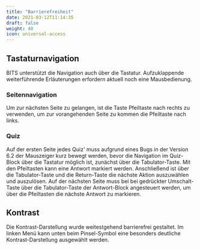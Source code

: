 ```yaml
---
title: "Barrierefreiheit"
date: 2021-03-12T11:14:35
draft: false
weight: 40
icon: universal-access
---
```


## Tastaturnavigation

BITS unterstützt die Navigation auch über die Tastatur. Aufzuklappende weiterführende Erläuterungen erfordern aktuell noch eine Mausbedienung.

### Seitennavigation

Um zur nächsten Seite zu gelangen, ist die Taste Pfeiltaste nach rechts zu verwenden, um zur vorangehenden Seite zu kommen die Pfeiltaste nach links.

### Quiz

Auf der ersten Seite jedes Quiz' muss aufgrund eines Bugs in der Version 6.2 der Mauszeiger kurz bewegt werden, bevor die Navigation im Quiz-Block über die Tastatur möglich ist, zunächst über die Tabulator-Taste. Mit den Pfeiltasten kann eine Antwort markiert werden. Anschließend ist über die Tabulator-Taste und die Return-Taste die nächste Aktion auszuwählen und auszulösen. Auf der nächsten Seite muss bei bei gedrückter Umschalt-Taste über die Tabulator-Taste der Antwort-Block angesteuert werden, um über die Pfeiltasten die nächste Antwort zu markieren.

## Kontrast

Die Kontrast-Darstellung wurde weitestgehend barrierefrei gestaltet. Im linken Menü kann unten beim Pinsel-Symbol eine besonders deutliche Kontrast-Darstellung ausgewählt werden.
